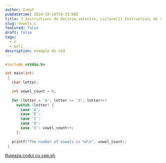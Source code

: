 ```yaml
---
author: Ionut
pubDatetime: 2024-10-14T19:33:00Z 
title: 3 Instructiuni de decizie,selectie, ciclare(1) Instructiuni de decizie,selectie, ciclare Tip0130 Vowels.c
slug: Vowels.c
featured: false
draft: false
tags:
  - c
  - poli
description: exemple de cod
---
```

```c
#include <stdio.h>

int main(int)
 {
   char letter;

   int vowel_count = 0;
   
   for (letter = 'A'; letter <= 'Z'; letter++)
     switch (letter) {
       case 'A':
       case 'E':
       case 'I':
       case 'O':
       case 'U': vowel_count++;
     }; 
 
   printf("The number of vowels is %d\n", vowel_count);
 }

```
<a href='https://cpp.sh/?source=%23include+%3Cstdio.h%3E%0D%0A%0D%0Aint+main%28int%29%0D%0A+%7B%0D%0A+++char+letter%3B%0D%0A%0D%0A+++int+vowel_count+%3D+0%3B%0D%0A+++%0D%0A+++for+%28letter+%3D+%27A%27%3B+letter+%3C%3D+%27Z%27%3B+letter%2B%2B%29%0D%0A+++++switch+%28letter%29+%7B%0D%0A+++++++case+%27A%27%3A%0D%0A+++++++case+%27E%27%3A%0D%0A+++++++case+%27I%27%3A%0D%0A+++++++case+%27O%27%3A%0D%0A+++++++case+%27U%27%3A+vowel_count%2B%2B%3B%0D%0A+++++%7D%3B+%0D%0A+%0D%0A+++printf%28%22The+number+of+vowels+is+%25d%5Cn%22%2C+vowel_count%29%3B%0D%0A+%7D%0D%0A' target='_blank'> Ruleaza codul cu cpp.sh </a>